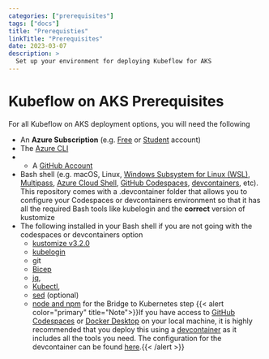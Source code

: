 ```yaml
---
categories: ["prerequisites"]
tags: ["docs"]
title: "Prerequisties"
linkTitle: "Prerequisites"
date: 2023-03-07
description: >
  Set up your environment for deploying Kubeflow for AKS
---
```


# Kubeflow on AKS Prerequisites

For all Kubeflow on AKS deployment options, you will need the following

- An **Azure Subscription** (e.g. [Free](https://aka.ms/azure-free-account) or [Student](https://aka.ms/azure-student-account) account)
- The [Azure CLI](https://docs.microsoft.com/cli/azure/install-azure-cli)
- - A [GitHub Account](https://github.com)
- Bash shell (e.g. macOS, Linux, [Windows Subsystem for Linux (WSL)](https://docs.microsoft.com/windows/wsl/about), [Multipass](https://multipass.run/), [Azure Cloud Shell](https://docs.microsoft.com/azure/cloud-shell/quickstart), [GitHub Codespaces](https://github.com/features/codespaces), [devcontainers](https://marketplace.visualstudio.com/items?itemName=ms-vscode-remote.remote-containers), etc). This repository comes with a .devcontainer folder that allows you to configure your Codespaces or devcontainers environment so that it has all the required Bash tools like kubelogin and the **correct** version of kustomize
- The following installed in your Bash shell if you are not going with the codespaces or devcontainers option
    - [kustomize v3.2.0](https://github.com/kubernetes-sigs/kustomize/releases/download/v3.2.0/kustomize_3.2.0_linux_amd64)
    - [kubelogin](https://github.com/Azure/kubelogin/releases/download/v0.0.26/kubelogin-linux-amd64.zip)
    - git
    - [Bicep](https://learn.microsoft.com/en-us/azure/azure-resource-manager/bicep/install)
    - [jq](https://stedolan.github.io/jq/download/), 
    - [Kubectl](https://kubernetes.io/docs/tasks/tools/install-kubectl-windows/),
    - [sed](https://gnuwin32.sourceforge.net/packages/sed.htm) (optional)
    - [node and npm](https://nodejs.org/en/download/) for the Bridge to Kubernetes step
{{< alert color="primary" title="Note">}}If you have access to [GitHub Codespaces](https://docs.github.com/en/codespaces/overview) or [Docker Desktop](https://www.docker.com/products/docker-desktop/) on your local machine, it is highly recommended that you deploy this using a [devcontainer](https://code.visualstudio.com/docs/devcontainers/containers) as it includes all the tools you need. The configuration for the devcontainer can be found [here](https://github.com/azure/kubeflow-aks/tree/main/.devcontainer).{{< /alert >}}